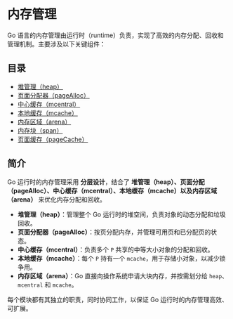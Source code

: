 # 内存管理

Go 语言的内存管理由运行时（runtime）负责，实现了高效的内存分配、回收和管理机制。主要涉及以下关键组件：

## 目录

- [堆管理（heap）](heap.md)
- [页面分配器（pageAlloc）](pageAlloc.md)
- [中心缓存（mcentral）](mcentral.md)
- [本地缓存（mcache）](mcache.md)
- [内存区域（arena）](heapArena.md)
- [内存块（span）](mspan.md)
- [页面缓存（pageCache）](pageCache.md)

## 简介

Go 运行时的内存管理采用 **分层设计**，结合了 **堆管理（heap）、页面分配（pageAlloc）、中心缓存（mcentral）、本地缓存（mcache）以及内存区域（arena）** 来优化内存分配和回收。

- **堆管理（heap）**：管理整个 Go 运行时的堆空间，负责对象的动态分配和垃圾回收。
- **页面分配器（pageAlloc）**：按页分配内存，并管理可用页和已分配页的状态。
- **中心缓存（mcentral）**：负责多个 `P` 共享的中等大小对象的分配和回收。
- **本地缓存（mcache）**：每个 `P` 持有一个 `mcache`，用于存储小对象，以减少锁争用。
- **内存区域（arena）**：Go 直接向操作系统申请大块内存，并按需划分给 `heap`、`mcentral` 和 `mcache`。

每个模块都有其独立的职责，同时协同工作，以保证 Go 运行时的内存管理高效、可扩展。
